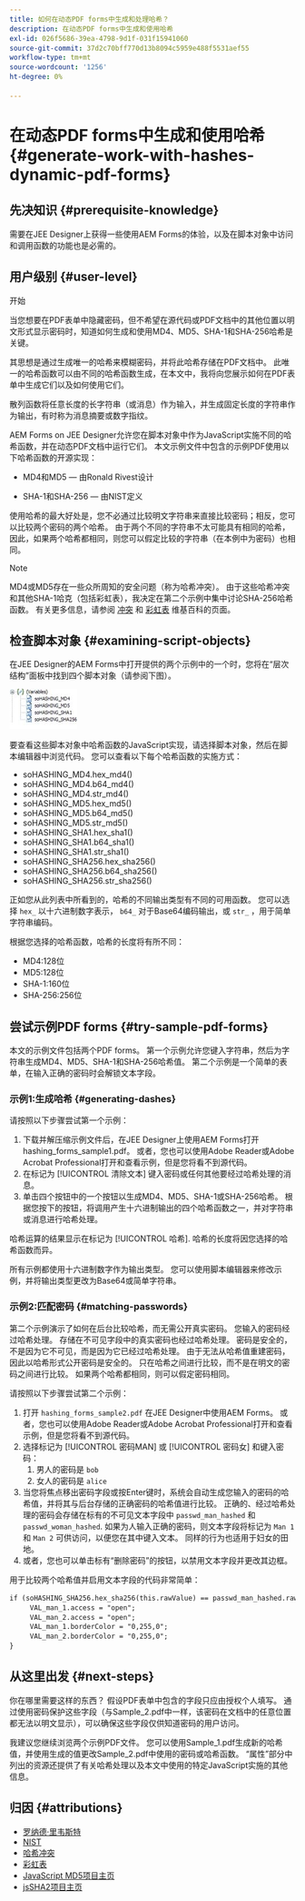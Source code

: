 ```yaml
---
title: 如何在动态PDF forms中生成和处理哈希？
description: 在动态PDF forms中生成和使用哈希
exl-id: 026f5686-39ea-4798-9d1f-031f15941060
source-git-commit: 37d2c70bff770d13b8094c5959e488f5531aef55
workflow-type: tm+mt
source-wordcount: '1256'
ht-degree: 0%

---
```


# 在动态PDF forms中生成和使用哈希 {#generate-work-with-hashes-dynamic-pdf-forms}


## 先决知识 {#prerequisite-knowledge}

需要在JEE Designer上获得一些使用AEM Forms的体验，以及在脚本对象中访问和调用函数的功能也是必需的。

## 用户级别 {#user-level}

开始

当您想要在PDF表单中隐藏密码，但不希望在源代码或PDF文档中的其他位置以明文形式显示密码时，知道如何生成和使用MD4、MD5、SHA-1和SHA-256哈希是关键。

其思想是通过生成唯一的哈希来模糊密码，并将此哈希存储在PDF文档中。 此唯一的哈希函数可以由不同的哈希函数生成，在本文中，我将向您展示如何在PDF表单中生成它们以及如何使用它们。

散列函数将任意长度的长字符串（或消息）作为输入，并生成固定长度的字符串作为输出，有时称为消息摘要或数字指纹。

AEM Forms on JEE Designer允许您在脚本对象中作为JavaScript实施不同的哈希函数，并在动态PDF文档中运行它们。 本文示例文件中包含的示例PDF使用以下哈希函数的开源实现：

* MD4和MD5 — 由Ronald Rivest设计

* SHA-1和SHA-256 — 由NIST定义

使用哈希的最大好处是，您不必通过比较明文字符串来直接比较密码；相反，您可以比较两个密码的两个哈希。 由于两个不同的字符串不太可能具有相同的哈希，因此，如果两个哈希都相同，则您可以假定比较的字符串（在本例中为密码）也相同。

>[!NOTE]
>
>MD4或MD5存在一些众所周知的安全问题（称为哈希冲突）。 由于这些哈希冲突和其他SHA-1哈克（包括彩虹表），我决定在第二个示例中集中讨论SHA-256哈希函数。  有关更多信息，请参阅 [冲突](https://en.wikipedia.org/wiki/Hash_collision) 和 [彩虹表](https://en.wikipedia.org/wiki/Rainbow_table) 维基百科的页面。

## 检查脚本对象 {#examining-script-objects}

在JEE Designer的AEM Forms中打开提供的两个示例中的一个时，您将在“层次结构”面板中找到四个脚本对象（请参阅下图）。

![变量](assets/variables.jpg)

要查看这些脚本对象中哈希函数的JavaScript实现，请选择脚本对象，然后在脚本编辑器中浏览代码。  您可以查看以下每个哈希函数的实施方式：

* soHASHING_MD4.hex_md4()
* soHASHING_MD4.b64_md4()
* soHASHING_MD4.str_md4()
* soHASHING_MD5.hex_md5()
* soHASHING_MD5.b64_md5()
* soHASHING_MD5.str_md5()
* soHASHING_SHA1.hex_sha1()
* soHASHING_SHA1.b64_sha1()
* soHASHING_SHA1.str_sha1()
* soHASHING_SHA256.hex_sha256()
* soHASHING_SHA256.b64_sha256()
* soHASHING_SHA256.str_sha256()

正如您从此列表中所看到的，哈希的不同输出类型有不同的可用函数。 您可以选择 `hex_` 以十六进制数字表示， `b64_` 对于Base64编码输出，或 `str_` ，用于简单字符串编码。

根据您选择的哈希函数，哈希的长度将有所不同：

* MD4:128位
* MD5:128位
* SHA-1:160位
* SHA-256:256位

## 尝试示例PDF forms {#try-sample-pdf-forms}

本文的示例文件包括两个PDF forms。 第一个示例允许您键入字符串，然后为字符串生成MD4、MD5、SHA-1和SHA-256哈希值。  第二个示例是一个简单的表单，在输入正确的密码时会解锁文本字段。

### 示例1:生成哈希 {#generating-dashes}

请按照以下步骤尝试第一个示例：

1. 下载并解压缩示例文件后，在JEE Designer上使用AEM Forms打开hashing_forms_sample1.pdf。 或者，您也可以使用Adobe Reader或Adobe Acrobat Professional打开和查看示例，但是您将看不到源代码。
1. 在标记为 [!UICONTROL 清除文本] 键入密码或任何其他要经过哈希处理的消息。
1. 单击四个按钮中的一个按钮以生成MD4、MD5、SHA-1或SHA-256哈希。 根据您按下的按钮，将调用产生十六进制输出的四个哈希函数之一，并对字符串或消息进行哈希处理。

哈希运算的结果显示在标记为 [!UICONTROL 哈希]. 哈希的长度将因您选择的哈希函数而异。

所有示例都使用十六进制数字作为输出类型。 您可以使用脚本编辑器来修改示例，并将输出类型更改为Base64或简单字符串。

### 示例2:匹配密码 {#matching-passwords}

第二个示例演示了如何在后台比较哈希，而无需公开真实密码。 您输入的密码经过哈希处理。 存储在不可见字段中的真实密码也经过哈希处理。 密码是安全的，不是因为它不可见，而是因为它已经过哈希处理。 由于无法从哈希值重建密码，因此以哈希形式公开密码是安全的。 只在哈希之间进行比较，而不是在明文的密码之间进行比较。 如果两个哈希都相同，则可以假定密码相同。

请按照以下步骤尝试第二个示例：

1. 打开 `hashing_forms_sample2.pdf` 在JEE Designer中使用AEM Forms。 或者，您也可以使用Adobe Reader或Adobe Acrobat Professional打开和查看示例，但是您将看不到源代码。
1. 选择标记为 [!UICONTROL 密码MAN] 或 [!UICONTROL 密码女] 和键入密码：
   1. 男人的密码是 `bob`
   1. 女人的密码是 `alice`
1. 当您将焦点移出密码字段或按Enter键时，系统会自动生成您输入的密码的哈希值，并将其与后台存储的正确密码的哈希值进行比较。 正确的、经过哈希处理的密码会存储在标有的不可见文本字段中 `passwd_man_hashed` 和 `passwd_woman_hashed`. 如果为人输入正确的密码，则文本字段将标记为 `Man 1` 和 `Man 2` 可供访问，以便您在其中键入文本。 同样的行为也适用于妇女的田地。
1. 或者，您也可以单击标有“删除密码”的按钮，以禁用文本字段并更改其边框。

用于比较两个哈希值并启用文本字段的代码非常简单：

```xml
if (soHASHING_SHA256.hex_sha256(this.rawValue) == passwd_man_hashed.rawValue){
     VAL_man_1.access = "open";
     VAL_man_2.access = "open";
     VAL_man_1.borderColor = "0,255,0";
     VAL_man_2.borderColor = "0,255,0";
}
```

## 从这里出发 {#next-steps}

你在哪里需要这样的东西？ 假设PDF表单中包含的字段只应由授权个人填写。 通过使用密码保护这些字段（与Sample_2.pdf中一样，该密码在文档中的任意位置都无法以明文显示），可以确保这些字段仅供知道密码的用户访问。

我建议您继续浏览两个示例PDF文件。  您可以使用Sample_1.pdf生成新的哈希值，并使用生成的值更改Sample_2.pdf中使用的密码或哈希函数。  “属性”部分中列出的资源还提供了有关哈希处理以及本文中使用的特定JavaScript实施的其他信息。

## 归因 {#attributions}

* [罗纳德·里韦斯特](https://en.wikipedia.org/wiki/Ron_Rivest)
* [NIST](https://csrc.nist.gov/projects/cryptographic-standards-and-guidelines)
* [哈希冲突](https://en.wikipedia.org/wiki/Hash_collision)
* [彩虹表](https://en.wikipedia.org/wiki/Rainbow_table)
* [JavaScript MD5项目主页](https://pajhome.org.uk/crypt/md5/)
* [jsSHA2项目主页](https://anmar.eu.org/projects/jssha2/)
